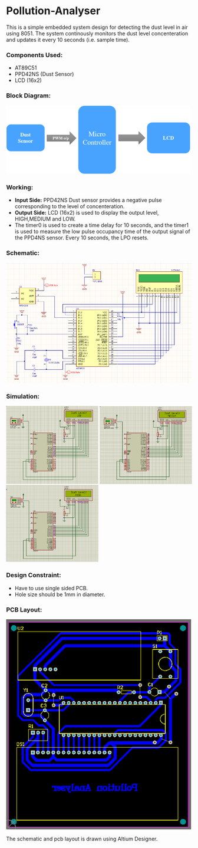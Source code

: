 # Pollution-Analyser

This is a simple embedded system design for detecting the dust level in air using 8051.
The system continously monitors the dust level concenteration and updates it every 10 seconds (i.e. sample time).

### Components Used:

  - AT89C51
  - PPD42NS (Dust Sensor)
  - LCD (16x2)

### Block Diagram:

<img src="img/block_diagram.png" width='500'>

### Working:

  - **Input Side:** PPD42NS Dust sensor provides a negative pulse corresponding to the level of concenteration.
  - **Output Side:** LCD (16x2) is used to display the output level, HIGH,MEDIUM and LOW.
  - The timer0 is used to create a time delay for 10 seconds, and the timer1 is used to measure the low pulse occupancy time of the output signal of the PPD4NS sensor. Every 10 seconds, the LPO resets.

### Schematic:

<img src="img/sch.png">

### Simulation:

<img src="img/proteus_low.png" width='250'/>   <img src="img/proteus_medium.png" width='250'/>   <img src="img/proteus_high.png" width='250'/>

### Design Constraint:

  - Have to use single sided PCB.
  - Hole size should be 1mm in diameter.

### PCB Layout:

<img src="img/pcblayout.png">

The schematic and pcb layout is drawn using Altium Designer.
